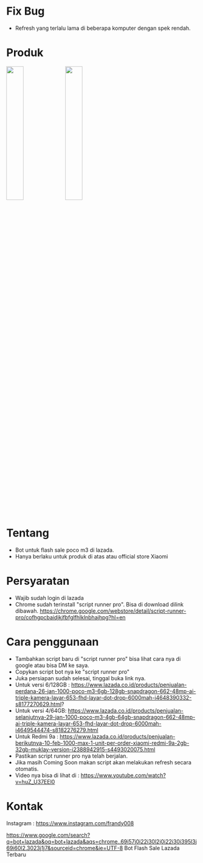 # Fix Bug
- Refresh yang terlalu lama di beberapa komputer dengan spek rendah.

# Produk
<img src="https://id-live-01.slatic.net/p/230635e46b0fe7fed0c1ea3988b13cb4.jpg" width="30%">
<img src="https://id-test-11.slatic.net/shop/55a9976288a56acbd31da64cc7f738fc.jpeg" width="30%">

# Tentang

- Bot untuk flash sale poco m3 di lazada.
- Hanya berlaku untuk produk di atas atau official store Xiaomi

# Persyaratan
- Wajib sudah login di lazada
- Chrome sudah terinstall "script runner pro". Bisa di download dilink dibawah.
https://chrome.google.com/webstore/detail/script-runner-pro/cofhgpcbaidjkjfbfglfhlklnbhajhpg?hl=en

# Cara penggunaan
- Tambahkan script baru di "script runner pro" bisa lihat cara nya di google atau bisa DM ke saya.
- Copykan script bot nya ke "script runner pro"
- Juka persiapan sudah selesai, tinggal buka link nya.
- Untuk versi 6/128GB :
https://www.lazada.co.id/products/penjualan-perdana-26-jan-1000-poco-m3-6gb-128gb-snapdragon-662-48mp-ai-triple-kamera-layar-653-fhd-layar-dot-drop-6000mah-i4648390332-s8177270629.html?
- Untuk versi 4/64GB:
https://www.lazada.co.id/products/penjualan-selanjutnya-29-jan-1000-poco-m3-4gb-64gb-snapdragon-662-48mp-ai-triple-kamera-layar-653-fhd-layar-dot-drop-6000mah-i4649544474-s8182276279.html
- Untuk Redmi 9a : 
https://www.lazada.co.id/products/penjualan-berikutnya-10-feb-1000-max-1-unit-per-order-xiaomi-redmi-9a-2gb-32gb-muklay-version-i2388942915-s4493020075.html
- Pastikan script runner pro nya telah berjalan.
- Jika masih Coming Soon makan script akan melakukan refresh secara otomatis.
- Video nya bisa di lihat di : https://www.youtube.com/watch?v=huZ_U37EEl0

# Kontak
Instagram : https://www.instagram.com/frandy008


https://www.google.com/search?q=bot+lazada&oq=bot+lazada&aqs=chrome..69i57j0i22i30l2j0i22i30i395l3j69i60l2.3023j1j7&sourceid=chrome&ie=UTF-8
Bot Flash Sale Lazada Terbaru
